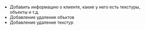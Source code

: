 -   Добавить информацию о клиенте, какие у него есть текстуры, объекты и т.д.
-   Добавление удаление объктов
-   Добавление удаление текстур
